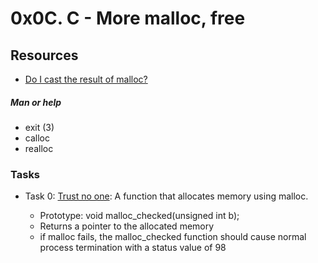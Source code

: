 # 0x0C. C - More malloc, free

## Resources
+ [Do I cast the result of malloc?](https://stackoverflow.com/questions/605845/do-i-cast-the-result-of-malloc)

##### Man or help
- exit (3)
- calloc
- realloc

### Tasks
+ Task 0: [Trust no one](): A function that allocates memory using malloc.

	+ Prototype: void malloc_checked(unsigned int b);
	+ Returns a pointer to the allocated memory
	+ if malloc fails, the malloc_checked function should cause normal process termination with a status value of 98
